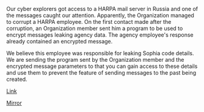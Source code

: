 
Our cyber explorers got access to a HARPA mail server in Russia and one of the messages caught our attention. Apparently, the Organization managed to corrupt a HARPA employee. On the first contact made after the corruption, an Organization member sent him a program to be used to encrypt messages leaking agency data. The agency employee's response already contained an encrypted message.

We believe this employee was responsible for leaking Sophia code details. We are sending the program sent by the Organization member and the encrypted message parameters to that you can gain access to these details and use them to prevent the feature of sending messages to the past being created.

[Link](https://cloud.ufscar.br:8080/v1/AUTH_c93b694078064b4f81afd2266a502511/static.pwn2win.party/vamos_pra_russia_dcf78bff7b4dc12f90713d0bd1bd5dfce13998e768775d6437a4939fdc53ea05.tar.gz)

[Mirror](https://static.pwn2win.party/vamos_pra_russia_dcf78bff7b4dc12f90713d0bd1bd5dfce13998e768775d6437a4939fdc53ea05.tar.gz)
